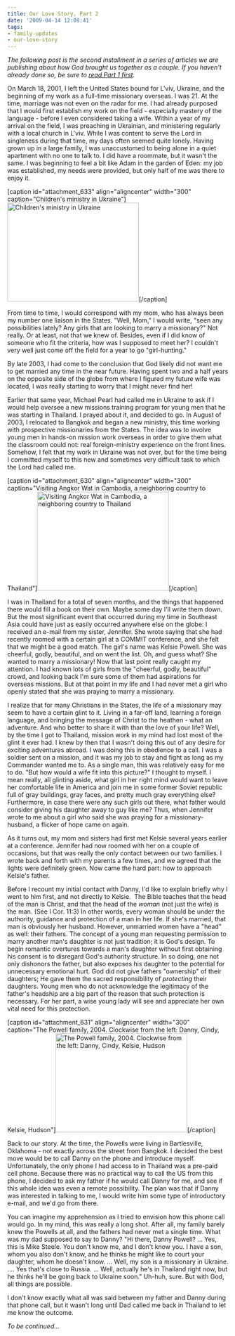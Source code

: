 ```yaml
---
title: Our Love Story, Part 2
date: '2009-04-14 12:08:41'
tags:
- family-updates
- our-love-story
---
```


<p style="text-align: left;"><em>The following post is the second installment in a series of articles we are publishing about how God brought us together as a couple. If you haven't already done so, be sure to </em><a href="http://www.OFReport.com/2009/03/our-love-story/"><em>read Part 1 first</em></a><em>.</em></p>
<p style="text-align: left;">On March 18, 2001, I left the United States bound for L'viv, Ukraine, and the beginning of my work as a full-time missionary overseas. I was 21. At the time, marriage was not even on the radar for me. I had already purposed that I would first establish my work on the field - especially mastery of the language - before I even considered taking a wife. Within a year of my arrival on the field, I was preaching in Ukrainian, and ministering regularly with a local church in L'viv. While I was content to serve the Lord in singleness during that time, my days often seemed quite lonely. Having grown up in a large family, I was unaccustomed to being alone in a quiet apartment with no one to talk to. I did have a roommate, but it wasn't the same. I was beginning to feel a bit like Adam in the garden of Eden: my job was established, my needs were provided, but only half of me was there to enjoy it.</p>
<p style="text-align: left;"></p>


[caption id="attachment_633" align="aligncenter" width="300" caption="Children&#39;s ministry in Ukraine"]<a href="https://s3.amazonaws.com/images.ofreport.com/2009/04/p1010066.jpg"><img class="size-medium wp-image-633" title="p1010066" src="https://s3.amazonaws.com/images.ofreport.com/2009/04/p1010066-300x225.jpg" alt="Children's ministry in Ukraine" width="300" height="225" /></a>[/caption]

From time to time, I would correspond with my mom, who has always been my number one liaison in the States. "Well, Mom," I would write, "seen any possibilities lately? Any girls that are looking to marry a missionary?" Not really. Or at least, not that we knew of. Besides, even if I did know of someone who fit the criteria, how was I supposed to meet her? I couldn't very well just come off the field for a year to go "girl-hunting."
<p style="text-align: left;"><!--more-->By late 2003, I had come to the conclusion that God likely did not want me to get married any time in the near future. Having spent two and a half years on the opposite side of the globe from where I figured my future wife was located, I was really starting to worry that I might never find her!</p>
<p style="text-align: left;">Earlier that same year, Michael Pearl had called me in Ukraine to ask if I would help oversee a new missions training program for young men that he was starting in Thailand. I prayed about it, and decided to go. In August of 2003, I relocated to Bangkok and began a new ministry, this time working with prospective missionaries from the States. The idea was to involve young men in hands-on mission work overseas in order to give them what the classroom could not: real foreign-ministry experience on the front lines. Somehow, I felt that my work in Ukraine was not over, but for the time being I committed myself to this new and sometimes very difficult task to which the Lord had called me.</p>
<p style="text-align: left;"></p>


[caption id="attachment_630" align="aligncenter" width="300" caption="Visiting Angkor Wat in Cambodia, a neighboring country to Thailand"]<a href="https://s3.amazonaws.com/images.ofreport.com/2009/04/img_0924.jpg"><img class="size-medium wp-image-630" title="img_0924" src="https://s3.amazonaws.com/images.ofreport.com/2009/04/img_0924-300x225.jpg" alt="Visiting Angkor Wat in Cambodia, a neighboring country to Thailand" width="300" height="225" /></a>[/caption]

I was in Thailand for a total of seven months, and the things that happened there would fill a book on their own. Maybe some day I'll write them down. But the most significant event that occurred during my time in Southeast Asia could have just as easily occurred anywhere else on the globe: I received an e-mail from my sister, Jennifer. She wrote saying that she had recently roomed with a certain girl at a COMMIT conference, and she felt that we might be a good match. The girl's name was Kelsie Powell. She was cheerful, godly, beautiful, and on went the list. Oh, and guess what? She wanted to marry a missionary! Now that last point really caught my attention. I had known lots of girls from the "cheerful, godly, beautiful" crowd, and looking back I'm sure some of them had aspirations for overseas missions. But at that point in my life and I had never met a girl who openly stated that she was praying to marry a missionary.
<p style="text-align: left;">I realize that for many Christians in the States, the life of a missionary may seem to have a certain glint to it. Living in a far-off land, learning a foreign language, and bringing the message of Christ to the heathen - what an adventure. And who better to share it with than the love of your life? Well, by the time I got to Thailand, mission work in my mind had lost most of the glint it ever had. I knew by then that I wasn't doing this out of any desire for exciting adventures abroad. I was doing this in obedience to a call. I was a soldier sent on a mission, and it was my job to stay and fight as long as my Commander wanted me to. As a single man, this was relatively easy for me to do. "But how would a wife fit into this picture?" I thought to myself. I mean really, all glinting aside, what girl in her right mind would want to leave her comfortable life in America and join me in some former Soviet republic full of gray buildings, gray faces, and pretty much gray everything else? Furthermore, in case there were any such girls out there, what father would consider giving his daughter away to guy like me? Thus, when Jennifer wrote to me about a girl who said she was praying for a missionary-husband, a flicker of hope came on again.</p>
<p style="text-align: left;">As it turns out, my mom and sisters had first met Kelsie several years earlier at a conference. Jennifer had now roomed with her on a couple of occasions, but that was really the only contact between our two families. I wrote back and forth with my parents a few times, and we agreed that the lights were definitely green. Now came the hard part: how to approach Kelsie's father.</p>
<p style="text-align: left;">Before I recount my initial contact with Danny, I'd like to explain briefly why I went to him first, and not directly to Kelsie.  The Bible teaches that the head of the man is Christ, and that the head of the <em>woman</em> (not just the wife) is the man. (See I Cor. 11:3) In other words, every woman should be under the authority, guidance and protection of a man in her life. If she's married, that man is obviously her husband. However, unmarried women have a "head" as well: their fathers. The concept of a young man requesting permission to marry another man's daughter is not just tradition; it is God's design. To begin romantic overtures towards a man's daughter without first obtaining his consent is to disregard God's authority structure. In so doing, one not only dishonors the father, but also exposes his daughter to the potential for unnecessary emotional hurt. God did not give fathers "ownership" of their daughters; He gave them the sacred responsibility of <em>protecting</em> their daughters. Young men who do not acknowledge the legitimacy of the father's headship are a big part of the reason that such protection is necessary. For her part, a wise young lady will see and appreciate her own vital need for this protection.</p>
<p style="text-align: left;"></p>


[caption id="attachment_631" align="aligncenter" width="300" caption="The Powell family, 2004. Clockwise from the left: Danny, Cindy, Kelsie, Hudson"]<a href="https://s3.amazonaws.com/images.ofreport.com/2009/04/112_1233.jpg"><img class="size-medium wp-image-631" title="112_1233" src="https://s3.amazonaws.com/images.ofreport.com/2009/04/112_1233-300x225.jpg" alt="The Powell family, 2004. Clockwise from the left: Danny, Cindy, Kelsie, Hudson" width="300" height="225" /></a>[/caption]

Back to our story. At the time, the Powells were living in Bartlesville, Oklahoma - not exactly across the street from Bangkok. I decided the best move would be to call Danny on the phone and introduce myself. Unfortunately, the only phone I had access to in Thailand was a pre-paid cell phone. Because there was no practical way to call the US from this phone, I decided to ask my father if he would call Danny for me, and see if this whole idea was even a remote possibility. The plan was that if Danny was interested in talking to me, I would write him some type of introductory e-mail, and we'd go from there.
<p style="text-align: left;">You can imagine my apprehension as I tried to envision how this phone call would go. In my mind, this was really a long shot. After all, my family barely knew the Powells at all, and the fathers had never met a single time. What was my dad supposed to say to Danny? "Hi there, Danny Powell? ... Yes, this is Mike Steele. You don't know me, and I don't know you. I have a son, whom you also don't know, and he thinks he might like to court your daughter, whom he doesn't know. ... Well, my son is a missionary in Ukraine. .... Yes that's close to Russia. ... Well, actually he's in Thailand right now, but he thinks he'll be going back to Ukraine soon." Uh-huh, sure. But with God, all things are possible.</p>
<p style="text-align: left;">I don't know exactly what all was said between my father and Danny during that phone call, but it wasn't long until Dad called me back in Thailand to let me know the outcome.</p>
<p style="text-align: left;"><em>To be continued...</em></p>
